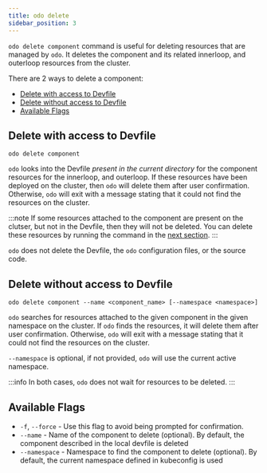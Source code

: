 ```yaml
---
title: odo delete
sidebar_position: 3
---
```


`odo delete component` command is useful for deleting resources that are managed by `odo`. It deletes the component and its related innerloop, and outerloop resources from the cluster.

There are 2 ways to delete a component:
- [Delete with access to Devfile](#delete-with-access-to-devfile)
- [Delete without access to Devfile](#delete-without-access-to-devfile)
- [Available Flags](#available-flags)

## Delete with access to Devfile
```shell
odo delete component
```
`odo` looks into the Devfile _present in the current directory_ for the component resources for the innerloop, and outerloop.
If these resources have been deployed on the cluster, then `odo` will delete them after user confirmation.
Otherwise, `odo` will exit with a message stating that it could not find the resources on the cluster.

:::note
If some resources attached to the component are present on the clutser, but not in the Devfile, then they will not be deleted.
You can delete these resources by running the command in the [next section](#delete-without-access-to-devfile).
:::

`odo` does not delete the Devfile, the `odo` configuration files, or the source code.

## Delete without access to Devfile
```shell
odo delete component --name <component_name> [--namespace <namespace>]
```

`odo` searches for resources attached to the given component in the given namespace on the cluster.
If `odo` finds the resources, it will delete them after user confirmation.
Otherwise, `odo` will exit with a message stating that it could not find the resources on the cluster.

`--namespace` is optional, if not provided, `odo` will use the current active namespace.

:::info
In both cases, `odo` does not wait for resources to be deleted.
:::

## Available Flags
* `-f`, `--force` - Use this flag to avoid being prompted for confirmation.
* `--name` - Name of the component to delete (optional). By default, the component described in the local devfile is deleted
* `--namespace` - Namespace to find the component to delete (optional). By default, the current namespace defined in kubeconfig is used
